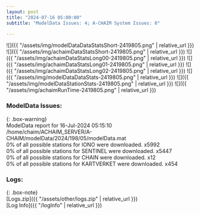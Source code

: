 ```yaml
---
layout: post
title: "2024-07-16 05:00:00"
subtitle: "ModelData Issues: 4; A-CHAIM System Issues: 0"

---
```


![]({{ "/assets/img/modelDataDataStatsShort-2419805.png" | relative_url }})
![]({{ "/assets/img/achaimDataStatsShort-2419805.png" | relative_url }})
![]({{ "/assets/img/achaimDataStatsLong00-2419805.png" | relative_url }})
![]({{ "/assets/img/achaimDataStatsLong01-2419805.png" | relative_url }})
![]({{ "/assets/img/achaimDataStatsLong02-2419805.png" | relative_url }})
![]({{ "/assets/img/modelDataDataStats-2419805.png" | relative_url }})
![]({{ "/assets/img/modelDataStationStats-2419805.png" | relative_url }})
![]({{ "/assets/img/achaimRunTime-2419805.png" | relative_url }})


### ModelData Issues:  
  
{: .box-warning}  
 ModelData report for 16-Jul-2024 05:15:10   
 /home/chaim/ACHAIM_SERVER/A-CHAIM/modelData/2024/198/05/modelData.mat   
 0% of all possible stations for IONO were downloaded. x5992   
 0% of all possible stations for SENTINEL were downloaded. x5447   
 0% of all possible stations for CHAIN were downloaded. x12   
 0% of all possible stations for KARTVERKET were downloaded. x454   
  


### Logs:  
  
{: .box-note}  
[Logs.zip]({{ "/assets/other/logs.zip" | relative_url }})  
[Log Info]({{ "/logInfo" | relative_url }})  
